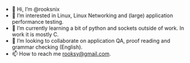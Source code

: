 - 👋 Hi, I’m @rooksnix
- 👀 I’m interested in Linux, Linux Networking and (large) application performance testing.
- 🌱 I’m currently learning a bit of python and sockets outside of work. In work it is mostly C.
- 💞️ I’m looking to collaborate on application QA, proof reading and grammar checking (English).
- 📫 How to reach me rooksy@gmail.com.

<!---
rooksnix/metabox is a ✨ special ✨ repository because its `README.md` (this file) appears on your GitHub profile.
You can click the Preview link to take a look at your changes.
--->
